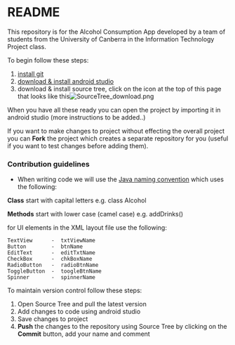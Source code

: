 # README #

This repository is for the Alcohol Consumption App developed by a team of students from the University of Canberra in the Information Technology Project class.

To begin follow these steps:

1. [install git](http://git-scm.com/downloads)
2. [download & install android studio](https://developer.android.com/sdk/installing/studio.html)
3. download & install source tree, click on the icon at the top of this page  that looks like this![SourceTree_download.png](https://bitbucket.org/repo/boxaga/images/603700259-SourceTree_download.png)

When you have all these ready you can open the project by importing it in android studio (more instructions to be added..)

If you want to make changes to project without effecting the overall project you can __Fork__ the project which creates a separate repository for you (useful if you want to test changes before adding them).

### Contribution guidelines ###

* When writing code we will use the
[Java naming convention](http://www.oracle.com/technetwork/java/codeconvtoc-136057.html) which uses the following:

__Class__ start with capital letters           e.g.   class Alcohol

**Methods** start with lower case (camel case) e.g.   addDrinks()

for UI elements in the XML layout file use the following:

    TextView      -  txtViewName
    Button        -  btnName
    EditText      -  editTxtName
    CheckBox      -  chkBoxName
    RadioButton   -  radioBtnName
    ToggleButton  -  toogleBtnName
    Spinner       -  spinnerName


To maintain version control follow these steps:

1. Open Source Tree and pull the latest version
2. Add changes to code using android studio
3. Save changes to project
4. __Push__ the changes to the repository using Source Tree by clicking on the __Commit__ button, add your name and comment